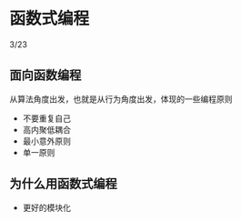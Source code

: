 # 函数式编程

3/23

## 面向函数编程
从算法角度出发，也就是从行为角度出发，体现的一些编程原则
- 不要重复自己
- 高内聚低耦合
- 最小意外原则
- 单一原则

## 为什么用函数式编程
- 更好的模块化
